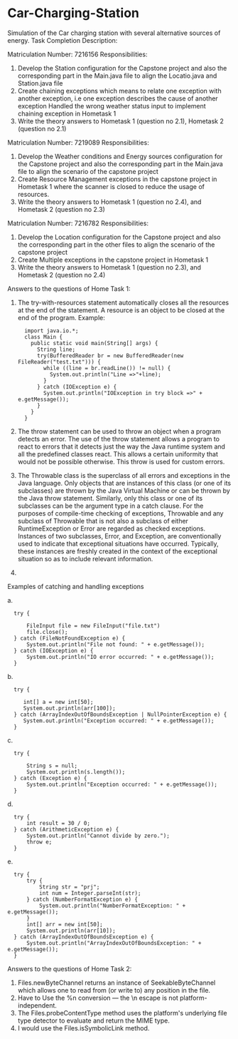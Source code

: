 # Car-Charging-Station
Simulation of the Car charging station with several alternative sources of energy. 
Task Completion Description:

Matriculation Number: 7216156
Responsibilities:
1. Develop the Station configuration for the Capstone project and also the corresponding part in the Main.java file to align the Locatio.java and Station.java file
2. Create chaining exceptions which means to relate one exception with another exception, i.e one exception describes the cause of another exception
   Handled the wrong weather status input to implement chaining exception in Hometask 1
3. Write the theory answers to Hometask 1 (question no 2.1), Hometask 2 (question no 2.1)


Matriculation Number: 7219089
Responsibilities: 
1. Develop the Weather conditions and Energy sources configuration for the Capstone project and also the corresponding part in the Main.java file to align the scenario of the capstone project
2. Create Resource Management exceptions in the capstone project in Hometask 1 where the scanner is closed to reduce the usage of resources.
3. Write the theory answers to Hometask 1 (question no 2.4), and Hometask 2 (question no 2.3)


Matriculation Number: 7216782
Responsibilities: 
1. Develop the Location configuration for the Capstone project and also the corresponding part in the other files to align the scenario of the capstone project
2. Create Multiple exceptions in the capstone project in Hometask 1 
3. Write the theory answers to Hometask 1 (question no 2.3), and Hometask 2 (question no 2.4)






Answers to the questions of Home Task 1:

1. The try-with-resources statement automatically closes all the resources at the end of the statement.
A resource is an object to be closed at the end of the program.
Example: 

         import java.io.*;
         class Main {
           public static void main(String[] args) {
             String line;
             try(BufferedReader br = new BufferedReader(new FileReader("test.txt"))) {
               while ((line = br.readLine()) != null) {
                 System.out.println("Line =>"+line);
               }
             } catch (IOException e) {
               System.out.println("IOException in try block =>" + e.getMessage());
             }
           }
         }


3. The throw statement can be used to throw an object when a program detects an error. The use of the throw statement allows a program to react to errors that it detects just the way the Java runtime system and all the predefined classes react. This allows a certain uniformity that would not be possible otherwise. This throw is used for custom errors.

4. The Throwable class is the superclass of all errors and exceptions in the Java language. Only objects that are instances of this class (or one of its subclasses) are thrown by the Java Virtual Machine or can be thrown by the Java throw statement. Similarly, only this class or one of its subclasses can be the argument type in a catch clause. For the purposes of compile-time checking of exceptions, Throwable and any subclass of Throwable that is not also a subclass of either RuntimeException or Error are regarded as checked exceptions.
Instances of two subclasses, Error, and Exception, are conventionally used to indicate that exceptional situations have occurred. Typically, these instances are freshly created in the context of the exceptional situation so as to include relevant information.

5.
  Examples of catching and handling exceptions

  a.
  
      try {
          
          FileInput file = new FileInput("file.txt")
          file.close();
      } catch (FileNotFoundException e) {
          System.out.println("File not found: " + e.getMessage());
      } catch (IOException e) {
          System.out.println("IO error occurred: " + e.getMessage());
      }

  b.

      try {
       
         int[] a = new int[50];
         System.out.println(arr[100]);
      } catch (ArrayIndexOutOfBoundsException | NullPointerException e) {
         System.out.println("Exception occurred: " + e.getMessage());
      }

   c. 

      try {
          
          String s = null;
          System.out.println(s.length()); 
      } catch (Exception e) {
          System.out.println("Exception occurred: " + e.getMessage());
      }


   d.

      try {   
          int result = 30 / 0; 
      } catch (ArithmeticException e) {
          System.out.println("Cannot divide by zero.");
          throw e; 
      }


   e.

      try {   
          try {        
              String str = "prj";
              int num = Integer.parseInt(str); 
          } catch (NumberFormatException e) {
              System.out.println("NumberFormatException: " + e.getMessage());
          }
          int[] arr = new int[50];
          System.out.println(arr[10]); 
      } catch (ArrayIndexOutOfBoundsException e) {
          System.out.println("ArrayIndexOutOfBoundsException: " + e.getMessage());
      }




Answers to the questions of Home Task 2:

1. Files.newByteChannel returns an instance of SeekableByteChannel which allows one to read from (or write to) any position in the file.
2. Have to Use the %n conversion — the \n escape is not platform-independent.
3. The Files.probeContentType method uses the platform's underlying file type detector to evaluate and return the MIME type.
4. I would use the Files.isSymbolicLink method.
